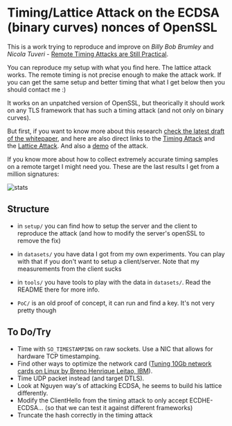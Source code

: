 # Timing/Lattice Attack on the ECDSA (binary curves) nonces of OpenSSL

This is a work trying to reproduce and improve on *Billy Bob Brumley* and *Nicola Tuveri* - [Remote Timing Attacks are Still Practical](https://eprint.iacr.org/2011/232.pdf).

You can reproduce my setup with what you find here. The lattice attack works. The remote timing is not precise enough to make the attack work. If you can get the same setup and better timing that what I get below then you should contact me :)

It works on an unpatched version of OpenSSL, but theorically it should work on any TLS framework that has such a timing attack (and not only on binary curves).

But first, if you want to know more about this research [check the latest draft of the whitepaper](whitepaper.pdf), and here are also direct links to the [Timing Attack](setup/client/attack.c) and the [Lattice Attack](setup/client/offline/lattice.sage). And also a [demo](https://www.youtube.com/watch?v=P2NbKHn7RkI&feature=youtu.be) of the attack.

If you know more about how to collect extremely accurate timing samples on a remote target I might need you. These are the last results I get from a million signatures:

![stats](http://i.imgur.com/Lt2Z5gD.png)

## Structure

* in `setup/` you can find how to setup the server and the client to reproduce the attack (and how to modify the server's openSSL to remove the fix)

* in `datasets/` you have data I got from my own experiments. You can play with that if you don't want to setup a client/server. Note that my measurements from the client sucks

* in `tools/` you have tools to play with the data in `datasets/`. Read the README there for more info.

* `PoC/` is an old proof of concept, it can run and find a key. It's not very pretty though


## To Do/Try

* Time with `SO_TIMESTAMPING` on raw sockets. Use a NIC that allows for hardware TCP timestamping.
* Find other ways to optimize the network card ([Tuning 10Gb network cards on Linux by Breno Henrique Leitao, IBM](https://wiki.chipp.ch/twiki/pub/CmsTier3/NodeTypeFileServerHPDL380G7/ols2009-pages-169-1842.pdf)).
* Time UDP packet instead (and target DTLS).
* Look at Nguyen way's of attacking ECDSA, he seems to build his lattice differently.
* Modify the ClientHello from the timing attack to only accept ECDHE-ECDSA... (so that we can test it against different frameworks)
* Truncate the hash correctly in the timing attack
